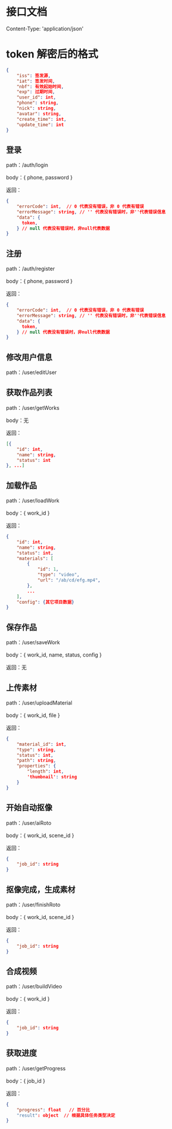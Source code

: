 # 接口文档
Content-Type: 'application/json'

# token 解密后的格式

```json
{
    "iss": 签发源,
    "iat": 签发时间,
    "nbf": 有效起始时间,
    "exp": 过期时间,
    "user_id": int,
    "phone": string,
    "nick": string,
    "avatar": string,
    "create_time": int,
    "update_time": int
}
```

## 登录
path：/auth/login

body：{ phone, password }

返回：
```json
{
    "errorCode": int,  // 0 代表没有错误，非 0 代表有错误
    "errorMessage": string, // '' 代表没有错误时，非''代表错误信息
    "data": {
      token,
    } // null 代表没有错误时，非null代表数据
}
```

## 注册
path：/auth/register

body：{ phone, password }

返回：
```json
{
    "errorCode": int,  // 0 代表没有错误，非 0 代表有错误
    "errorMessage": string, // '' 代表没有错误时，非''代表错误信息
    "data": {
      token,
    } // null 代表没有错误时，非null代表数据
}
```

## 修改用户信息
path：/user/editUser

## 获取作品列表
path：/user/getWorks

body：无

返回：
```json
[{
    "id": int,
    "name": string,
    "status": int
}, ...]
```

## 加载作品
path：/user/loadWork

body：{ work_id }

返回：
```json
{
    "id": int,
    "name": string,
    "status": int,
    "materials": [
        {
            "id": 1,
            "type": "video",
            "url": "/ab/cd/efg.mp4",
        },
        ...
    ],
    "config": {其它项目数据}
}
```

## 保存作品
path：/user/saveWork

body：{ work_id, name, status, config }

返回：无

## 上传素材
path：/user/uploadMaterial

body：{ work_id, file }

返回：
```json
{
    "material_id": int,
    "type": string,
    "status": int,
    "path": string,
    "properties": {
        "length": int,
        'thumbnail': string
    }
}
```

## 开始自动抠像
path：/user/aiRoto

body：{ work_id, scene_id }

返回：
```json
{
    "job_id": string
}
```

## 抠像完成，生成素材
path：/user/finishRoto

body：{ work_id, scene_id }

返回：
```json
{
    "job_id": string
}
```

## 合成视频
path：/user/buildVideo

body：{ work_id }

返回：
```json
{
    "job_id": string
}
```

## 获取进度
path：/user/getProgress

body：{ job_id }

返回：
```json
{
    "progress": float   // 百分比
    "result": object  // 根据具体任务类型决定
}
```
